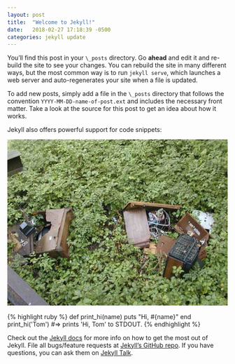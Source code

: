 ```yaml
---
layout: post
title:  "Welcome to Jekyll!"
date:   2018-02-27 17:18:39 -0500
categories: jekyll update
---
```


You’ll find this post in your `\_posts` directory. Go **ahead** and edit it and re-build the site to see your changes. You can rebuild the site in many different ways, but the most common way is to run `jekyll serve`, which launches a web server and auto-regenerates your site when a file is updated.

To add new posts, simply add a file in the `\_posts` directory that follows the convention `YYYY-MM-DD-name-of-post.ext` and includes the necessary front matter. Take a look at the source for this post to get an idea about how it works.

Jekyll also offers powerful support for code snippets:

![](/uploads/versions/3deadtvs---x----522-392x---.jpg)

{% highlight ruby %}
def print\_hi(name)
				  puts "Hi, #{name}"
				end
				print\_hi('Tom')
				#=> prints 'Hi, Tom' to STDOUT.
{% endhighlight %}

Check out the [Jekyll docs](https://jekyllrb.com/docs/home) for more info on how to get the most out of Jekyll. File all bugs/feature requests at [Jekyll’s GitHub repo](https://github.com/jekyll/jekyll). If you have questions, you can ask them on [Jekyll Talk](https://talk.jekyllrb.com/).